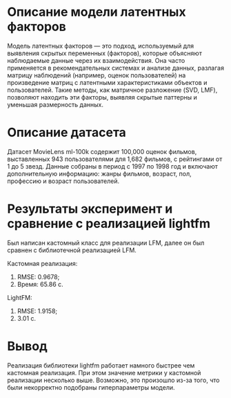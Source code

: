 # Описание модели латентных факторов 

Модель латентных факторов — это подход, используемый для выявления скрытых переменных (факторов), которые объясняют наблюдаемые данные через их взаимодействия. Она часто применяется в рекомендательных системах и анализе данных, разлагая матрицу наблюдений (например, оценок пользователей) на произведение матриц с латентными характеристиками объектов и пользователей. Такие методы, как матричное разложение (SVD, LMF), позволяют находить эти факторы, выявляя скрытые паттерны и уменьшая размерность данных.

# Описание датасета

Датасет MovieLens ml-100k содержит 100,000 оценок фильмов, выставленных 943 пользователями для 1,682 фильмов, с рейтингами от 1 до 5 звезд. Данные собраны в период с 1997 по 1998 год и включают дополнительную информацию: жанры фильмов, возраст, пол, профессию и возраст пользователей.

# Результаты эксперимент и сравнение с реализацией lightfm

Был написан кастомный класс для реализации LFM, далее он был сравнен с библиотечной реализацией LFM.

Кастомная реализация:

1. RMSE: 0.9678;
2. Время: 65.86 с.

LightFM:

1. RMSE: 1.9158;
2. 3.01 с.

# Вывод

Реализация библиотеки lightfm работает намного быстрее чем кастомная реализация. При этом значение метрики у кастомной реализации несколько выше. Возможно, это произошло из-за того, что были некорректно подобраны гиперпараметры модели.
